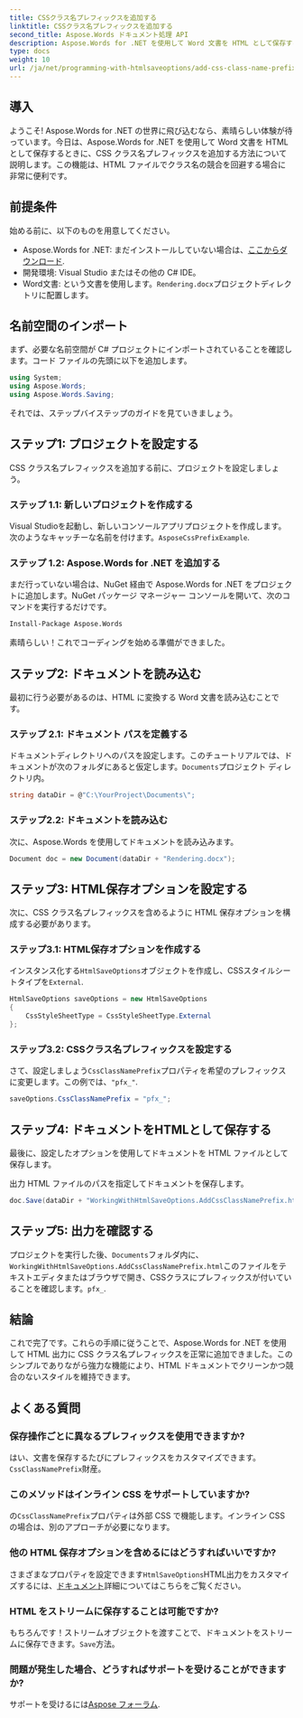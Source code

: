 ```yaml
---
title: CSSクラス名プレフィックスを追加する
linktitle: CSSクラス名プレフィックスを追加する
second_title: Aspose.Words ドキュメント処理 API
description: Aspose.Words for .NET を使用して Word 文書を HTML として保存するときに CSS クラス名プレフィックスを追加する方法を学びます。ステップバイステップ ガイド、コード スニペット、FAQ が含まれています。
type: docs
weight: 10
url: /ja/net/programming-with-htmlsaveoptions/add-css-class-name-prefix/
---
```

## 導入

ようこそ! Aspose.Words for .NET の世界に飛び込むなら、素晴らしい体験が待っています。今日は、Aspose.Words for .NET を使用して Word 文書を HTML として保存するときに、CSS クラス名プレフィックスを追加する方法について説明します。この機能は、HTML ファイルでクラス名の競合を回避する場合に非常に便利です。

## 前提条件

始める前に、以下のものを用意してください。

-  Aspose.Words for .NET: まだインストールしていない場合は、[ここからダウンロード](https://releases.aspose.com/words/net/).
- 開発環境: Visual Studio またはその他の C# IDE。
-  Word文書: という文書を使用します。`Rendering.docx`プロジェクトディレクトリに配置します。

## 名前空間のインポート

まず、必要な名前空間が C# プロジェクトにインポートされていることを確認します。コード ファイルの先頭に以下を追加します。

```csharp
using System;
using Aspose.Words;
using Aspose.Words.Saving;
```

それでは、ステップバイステップのガイドを見ていきましょう。

## ステップ1: プロジェクトを設定する

CSS クラス名プレフィックスを追加する前に、プロジェクトを設定しましょう。

### ステップ 1.1: 新しいプロジェクトを作成する

 Visual Studioを起動し、新しいコンソールアプリプロジェクトを作成します。次のようなキャッチーな名前を付けます。`AsposeCssPrefixExample`.

### ステップ 1.2: Aspose.Words for .NET を追加する

まだ行っていない場合は、NuGet 経由で Aspose.Words for .NET をプロジェクトに追加します。NuGet パッケージ マネージャー コンソールを開いて、次のコマンドを実行するだけです。

```bash
Install-Package Aspose.Words
```

素晴らしい！これでコーディングを始める準備ができました。

## ステップ2: ドキュメントを読み込む

最初に行う必要があるのは、HTML に変換する Word 文書を読み込むことです。

### ステップ 2.1: ドキュメント パスを定義する

ドキュメントディレクトリへのパスを設定します。このチュートリアルでは、ドキュメントが次のフォルダにあると仮定します。`Documents`プロジェクト ディレクトリ内。

```csharp
string dataDir = @"C:\YourProject\Documents\";
```

### ステップ2.2: ドキュメントを読み込む

次に、Aspose.Words を使用してドキュメントを読み込みます。

```csharp
Document doc = new Document(dataDir + "Rendering.docx");
```

## ステップ3: HTML保存オプションを設定する

次に、CSS クラス名プレフィックスを含めるように HTML 保存オプションを構成する必要があります。

### ステップ3.1: HTML保存オプションを作成する

インスタンス化する`HtmlSaveOptions`オブジェクトを作成し、CSSスタイルシートタイプを`External`.

```csharp
HtmlSaveOptions saveOptions = new HtmlSaveOptions
{
    CssStyleSheetType = CssStyleSheetType.External
};
```

### ステップ3.2: CSSクラス名プレフィックスを設定する

さて、設定しましょう`CssClassNamePrefix`プロパティを希望のプレフィックスに変更します。この例では、`"pfx_"`.

```csharp
saveOptions.CssClassNamePrefix = "pfx_";
```

## ステップ4: ドキュメントをHTMLとして保存する

最後に、設定したオプションを使用してドキュメントを HTML ファイルとして保存します。


出力 HTML ファイルのパスを指定してドキュメントを保存します。

```csharp
doc.Save(dataDir + "WorkingWithHtmlSaveOptions.AddCssClassNamePrefix.html", saveOptions);
```

## ステップ5: 出力を確認する

プロジェクトを実行した後、`Documents`フォルダ内に、`WorkingWithHtmlSaveOptions.AddCssClassNamePrefix.html`このファイルをテキストエディタまたはブラウザで開き、CSSクラスにプレフィックスが付いていることを確認します。`pfx_`.

## 結論

これで完了です。これらの手順に従うことで、Aspose.Words for .NET を使用して HTML 出力に CSS クラス名プレフィックスを正常に追加できました。このシンプルでありながら強力な機能により、HTML ドキュメントでクリーンかつ競合のないスタイルを維持できます。

## よくある質問

### 保存操作ごとに異なるプレフィックスを使用できますか?
はい、文書を保存するたびにプレフィックスをカスタマイズできます。`CssClassNamePrefix`財産。

### このメソッドはインライン CSS をサポートしていますか?
の`CssClassNamePrefix`プロパティは外部 CSS で機能します。インライン CSS の場合は、別のアプローチが必要になります。

### 他の HTML 保存オプションを含めるにはどうすればいいですか?
さまざまなプロパティを設定できます`HtmlSaveOptions`HTML出力をカスタマイズするには、[ドキュメント](https://reference.aspose.com/words/net/)詳細についてはこちらをご覧ください。

### HTML をストリームに保存することは可能ですか?
もちろんです！ストリームオブジェクトを渡すことで、ドキュメントをストリームに保存できます。`Save`方法。

### 問題が発生した場合、どうすればサポートを受けることができますか?
サポートを受けるには[Aspose フォーラム](https://forum.aspose.com/c/words/8).